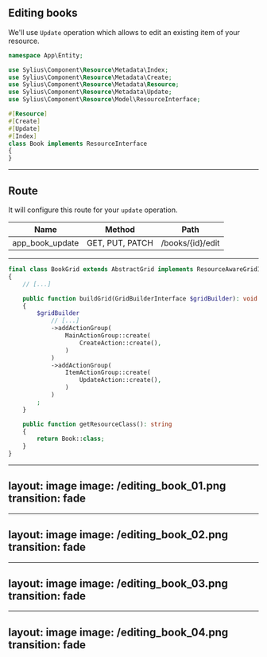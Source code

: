 ## Editing books

<v-clicks>

We'll use `Update` operation which allows to edit an existing item of your resource.

```php {all|11|11,6}
namespace App\Entity;

use Sylius\Component\Resource\Metadata\Index;
use Sylius\Component\Resource\Metadata\Create;
use Sylius\Component\Resource\Metadata\Resource;
use Sylius\Component\Resource\Metadata\Update;
use Sylius\Component\Resource\Model\ResourceInterface;

#[Resource]
#[Create]
#[Update]
#[Index]
class Book implements ResourceInterface
{
}

```

</v-clicks>

---

## Route

<v-clicks>

It will configure this route for your `update` operation.

| Name            | Method          | Path             |
|-----------------|-----------------|------------------|
| app_book_update | GET, PUT, PATCH | /books/{id}/edit |


</v-clicks>

---

```php {all|14-18|14|15|16}
final class BookGrid extends AbstractGrid implements ResourceAwareGridInterface
{
    // [...]

    public function buildGrid(GridBuilderInterface $gridBuilder): void
    {
        $gridBuilder
            // [...]
            ->addActionGroup(
                MainActionGroup::create(
                    CreateAction::create(),
                )
            )
            ->addActionGroup(
                ItemActionGroup::create(
                    UpdateAction::create(),
                )
            )
        ;
    }

    public function getResourceClass(): string
    {
        return Book::class;
    }
}

```

---
layout: image
image: /editing_book_01.png
transition: fade
---

---
layout: image
image: /editing_book_02.png
transition: fade
---

---
layout: image
image: /editing_book_03.png
transition: fade
---

---
layout: image
image: /editing_book_04.png
transition: fade
---
